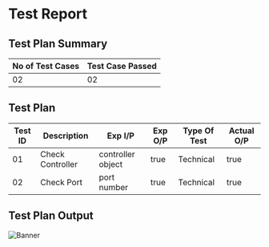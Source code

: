 # Test Report
## Test Plan Summary

No of Test Cases|Test Case Passed
-------------|--------------
02   | 02    



## Test Plan

Test ID |	Description |	Exp I/P  |  Exp O/P | Type Of Test | Actual O/P
------- | ----|  -------------- | ---------- |------------| -----
|01|	Check Controller| controller object |	true|	Technical|  true
|02|	Check Port| port number| true|	Technical| true

## Test Plan Output
![Banner](https://github.com/netizener/genesis-ems/blob/main/5_ImagesAndVideos/images/EMS_Unit_Testing.png)
